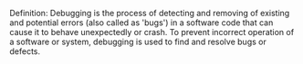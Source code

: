 Definition: Debugging is the process of detecting and removing of existing and potential errors (also called as 'bugs') in a software code that can cause it to behave unexpectedly or crash. To prevent incorrect operation of a software or system, debugging is used to find and resolve bugs or defects.
